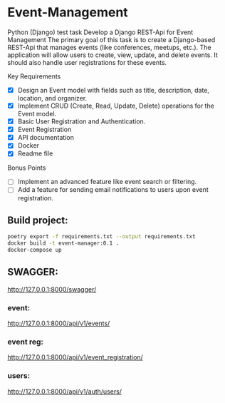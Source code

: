 # Event-Management

Python (Django) test task
Develop a Django REST-Api for Event Management
The primary goal of this task is to create a Django-based REST-Api that manages
events (like conferences, meetups, etc.). The application will allow users to create,
view, update, and delete events. It should also handle user registrations for these
events.

Key Requirements
- [x] Design an Event model with fields such as title, description, date, location,
and organizer. 
- [x] Implement CRUD (Create, Read, Update, Delete) operations for the Event
model.
- [x] Basic User Registration and Authentication.
- [x] Event Registration
- [x] API documentation
- [x] Docker
- [x] Readme file

Bonus Points
- [ ] Implement an advanced feature like event search or filtering.
- [ ] Add a feature for sending email notifications to users upon event registration.

## Build project:

``` bash
poetry export -f requirements.txt --output requirements.txt
docker build -t event-manager:0.1 .
docker-compose up
```

## SWAGGER:
http://127.0.0.1:8000/swagger/

### event:
http://127.0.0.1:8000/api/v1/events/

### event reg:

http://127.0.0.1:8000/api/v1/event_registration/

### users:

http://127.0.0.1:8000/api/v1/auth/users/
